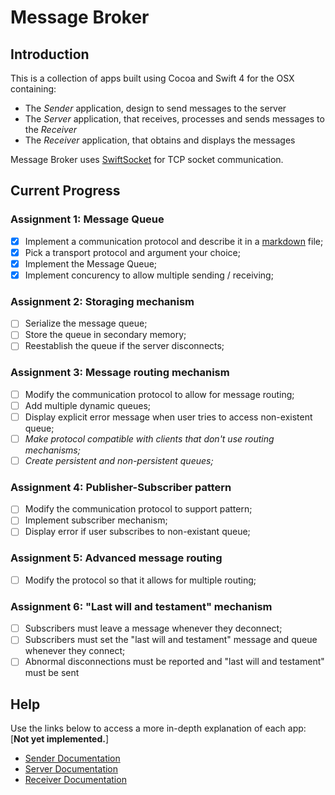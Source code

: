 # Message Broker
## Introduction
This is a collection of apps built using Cocoa and Swift 4 for the OSX containing:
* The _Sender_ application, design to send messages to the server
* The _Server_ application, that receives, processes and sends messages to the _Receiver_
* The _Receiver_ application, that obtains and displays the messages

Message Broker uses [SwiftSocket](https://github.com/swiftsocket/SwiftSocket) for TCP socket communication.

## Current Progress

### Assignment 1: Message Queue
- [x] Implement a communication protocol and describe it in a [markdown](docs/protocol-description.md) file;
- [x] Pick a transport protocol and argument your choice;
- [x] Implement the Message Queue;
- [x] Implement concurency to allow multiple sending / receiving;

### Assignment 2: Storaging mechanism
- [ ] Serialize the message queue;
- [ ] Store the queue in secondary memory;
- [ ] Reestablish the queue if the server disconnects;

### Assignment 3: Message routing mechanism
- [ ] Modify the communication protocol to allow for message routing;
- [ ] Add multiple dynamic queues;
- [ ] Display explicit error message when user tries to access non-existent queue;
- [ ] _Make protocol compatible with clients that don't use routing mechanisms;_
- [ ] _Create persistent and non-persistent queues;_

### Assignment 4: Publisher-Subscriber pattern
- [ ] Modify the communication protocol to support pattern;
- [ ] Implement subscriber mechanism;
- [ ] Display error if user subscribes to non-existant queue;

### Assignment 5: Advanced message routing
- [ ] Modify the protocol so that it allows for multiple routing;

### Assignment 6: "Last will and testament" mechanism
- [ ] Subscribers must leave a message whenever they deconnect;
- [ ] Subscribers must set the "last will and testament" message and queue whenever they connect;
- [ ] Abnormal disconnections must be reported and "last will and testament" must be sent

## Help
Use the links below to access a more in-depth explanation of each app: [**Not yet implemented.**]
* [Sender Documentation](https://www.youtube.com/watch?v=nowXNscWa20)
* [Server Documentation](https://www.youtube.com/watch?v=nowXNscWa20)
* [Receiver Documentation](https://www.youtube.com/watch?v=nowXNscWa20)
